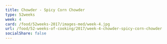 ```yaml
---
title: Chowder - Spicy Corn Chowder
type: 52weeks
week: 4
card: /food/52weeks-2017/images-med/week-4.jpg
url: /food/52-weeks-of-cooking/2017/week-4-chowder-spicy-corn-chowder
socialShare: false
---
```

